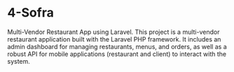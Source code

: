 # 4-Sofra
Multi-Vendor Restaurant App using Laravel.  This project is a multi-vendor restaurant application built with the Laravel PHP framework. It includes an admin dashboard for managing restaurants, menus, and orders, as well as a robust API for mobile applications (restaurant and client) to interact with the system.
